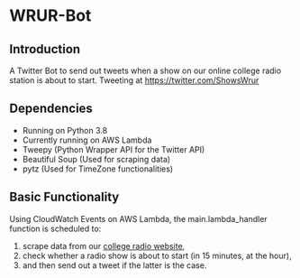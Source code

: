 # WRUR-Bot

## Introduction
A Twitter Bot to send out tweets when a show on our online college radio station is about to start.
Tweeting at https://twitter.com/ShowsWrur

## Dependencies
- Running on Python 3.8
- Currently running on AWS Lambda
- Tweepy (Python Wrapper API for the Twitter API)
- Beautiful Soup (Used for scraping data)
- pytz (Used for TimeZone functionalities)


## Basic Functionality
Using CloudWatch Events on AWS Lambda, the main.lambda_handler function is scheduled to:
1. scrape data from our [college radio website](thesting.wrur.org), 
2. check whether a radio show is about to start (in 15 minutes, at the hour),
3. and then send out a tweet if the latter is the case.
